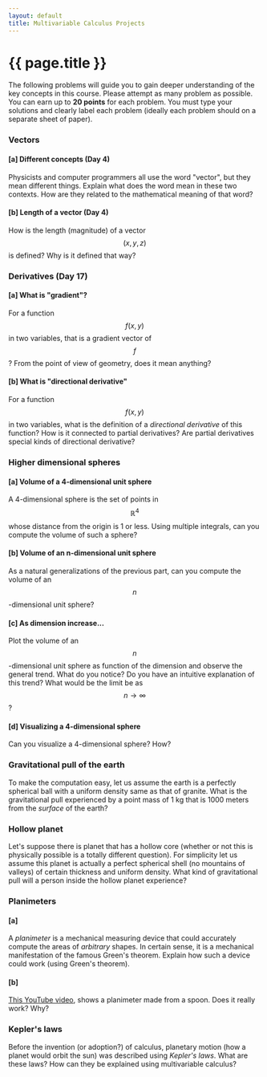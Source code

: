 ```yaml
---
layout: default
title: Multivariable Calculus Projects
---
```


# {{ page.title }}

The following problems will guide you to gain deeper understanding of the
key concepts in this course.
Please attempt as many problem as possible.
You can earn up to __20 points__ for each problem.
You must type your solutions and clearly label each problem
(ideally each problem should on a separate sheet of paper).

### Vectors

#### [a] Different concepts (Day 4)
Physicists and computer programmers all use the word "vector",
but they mean different things.
Explain what does the word mean in these two contexts.
How are they related to the mathematical meaning of that word?

#### [b] Length of a vector (Day 4)
How is the length (magnitude) of a vector $$(x,y,z)$$ is defined?
Why is it defined that way?

### Derivatives (Day 17)

#### [a] What is "gradient"?
For a function $$f(x,y)$$ in two variables,
that is a gradient vector of $$f$$?
From the point of view of geometry, does it mean anything?

#### [b] What is "directional derivative"
For a function $$f(x,y)$$ in two variables,
what is the definition of a _directional derivative_ of this function?
How is it connected to partial derivatives?
Are partial derivatives special kinds of directional derivative?

### Higher dimensional spheres

#### [a] Volume of a 4-dimensional unit sphere
A 4-dimensional sphere is the set of points in $$\mathbb{R}^4$$
whose distance from the origin is 1 or less.
Using multiple integrals, can you compute the volume of such a sphere?

#### [b] Volume of an n-dimensional unit sphere
As a natural generalizations of the previous part,
can you compute the volume of an $$n$$-dimensional unit sphere?

#### [c] As dimension increase...
Plot the volume of an $$n$$-dimensional unit sphere as function of the dimension
and observe the general trend.
What do you notice?
Do you have an intuitive explanation of this trend?
What would be the limit be as $$n \to \infty$$?

#### [d] Visualizing a 4-dimensional sphere
Can you visualize a 4-dimensional sphere? How?

### Gravitational pull of the earth
To make the computation easy, let us assume the earth is a perfectly spherical
ball with a uniform density same as that of granite.
What is the gravitational pull experienced by a point mass of 1 kg
that is 1000 meters from the _surface_ of the earth?

### Hollow planet
Let's suppose there is planet that has a hollow core
(whether or not this is physically possible is a totally different question).
For simplicity let us assume this planet is actually a perfect spherical shell
(no mountains of valleys) of certain thickness and uniform density.
What kind of gravitational pull will a person inside the hollow planet experience?


### Planimeters

#### [a]
A _planimeter_ is a mechanical measuring device that could accurately compute
the areas of _arbitrary_ shapes.
In certain sense, it is a mechanical manifestation of the famous Green's theorem.
Explain how such a device could work (using Green's theorem).

#### [b]
[This YouTube video](https://youtu.be/zJYniqk2eEs),
shows a planimeter made from a spoon.
Does it really work? Why?


### Kepler's laws
Before the invention (or adoption?) of calculus, planetary motion
(how a planet would orbit the sun) was described using _Kepler's laws_.
What are these laws?
How can they be explained using multivariable calculus?
